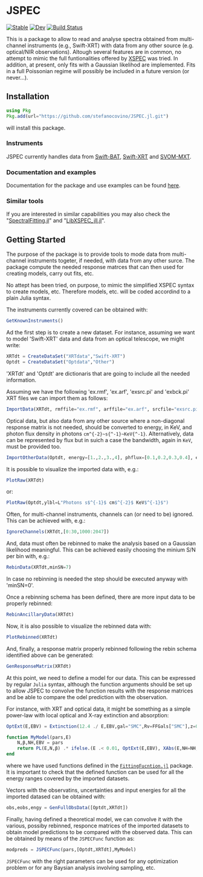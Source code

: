 # JSPEC

[![Stable](https://img.shields.io/badge/docs-stable-blue.svg)](https://stefanocovino.github.io/JSPEC.jl/stable/)
[![Dev](https://img.shields.io/badge/docs-dev-blue.svg)](https://stefanocovino.github.io/JSPEC.jl/dev/)
[![Build Status](https://github.com/stefanocovino/JSPEC.jl/actions/workflows/CI.yml/badge.svg?branch=main)](https://github.com/stefanocovino/JSPEC.jl/actions/workflows/CI.yml?query=branch%3Amain)

This is a package to allow to read and analyse spectra obtained from multi-channel instruments (e.g., Swift-XRT) with data from any other source (e.g. optical/NIR observations). Altough several features are in common, no attempt to mimic the full funtionalities offered by [XSPEC](https://heasarc.gsfc.nasa.gov/xanadu/xspec/) was tried. In addition, at present, only fits with a Gaussian likelihod are implemented. Fits in a full Poissonian regime will possibly be included in a future version (or never...). 


## Installation

```julia
using Pkg
Pkg.add(url="https://github.com/stefanocovino/JSPEC.jl.git")
```
will install this package.


### Instruments

JSPEC currently handles data from [Swift-BAT](https://science.nasa.gov/mission/swift/), [Swift-XRT](https://science.nasa.gov/mission/swift/) and [SVOM-MXT](https://www.svom.eu/en/the-svom-mission/).  


### Documentation and examples

Documentation for the package and use examples can be found [here](https://stefanocovino.github.io/JSPEC.jl/stable/).


### Similar tools

If you are interested in similar capabilities you may also check the "[SpectralFitting.jl](https://github.com/fjebaker/SpectralFitting.jl?tab=readme-ov-file)" and "[LibXSPEC_jll.jl](https://github.com/astro-group-bristol/LibXSPEC_jll.jl)".


## Getting Started

The purpose of the package is to provide tools to mode data from multi-channel instruments togeter, if needed, with data from any other surce. The package compute the needed response matrces that can then used for creating models, carry out fits, etc.

No attept has been tried, on purpose, to mimic the simplified XSPEC syntax to create models, etc. Therefore models, etc. will be coded accordind to a plain Julia syntax.

The instruments currently covered can be obtained with:

```julia
GetKnownInstruments()
```

Ad the first step is to create a new dataset. For instance, assuming we want to model 'Swift-XRT' data and data from an optical telescope, we might write:

```julia
XRTdt = CreateDataSet("XRTdata","Swift-XRT")
Optdt = CreateDataSet("Optdata","Other")
```

'XRTdt' and 'Optdt' are dictionaris that are going to include all the needed information.

Assuming we have the following 'ex.rmf', 'ex.arf', 'exsrc.pi' and 'exbck.pi' XRT files we can import them as follows:

```julia
ImportData(XRTdt, rmffile="ex.rmf", arffile="ex.arf", srcfile="exsrc.pi", bckfile="exbck.pi")
```

Optical data, but also data from any other source where a non-diagonal response matrix is not needed, should be converted to energy, in KeV, and photon flux density in photons ``cm^{-2}~s{^-1}~KeV{^-1}``. Alternatively, data can be represented by flux but in suich a case the bandwidth, again in ``KeV``, must be provided too.

```julia
ImportOtherData(Optdt, energy=[1.,2.,3.,4], phflux=[0.1,0.2,0.3,0.4], ephflux=[0.01,0.02,0.03,0.04])
```

It is possible to visualize the imported data with, e.g.:
```julia
PlotRaw(XRTdt)
```

or:
```julia
PlotRaw(Optdt,ylbl=L"Photons s$^{-1}$ cm$^{-2}$ KeV$^{-1}$")
```

Often, for multi-channel instruments, channels can (or need to be) ignored. This can be achieved with, e.g.:

```julia
IgnoreChannels(XRTdt,[0:30,1000:2047])
```


And, data must often be rebinned to make the analysis based on a Gaussian likelihood meaningful. This can be achieved easily choosing the minium S/N per bin with, e.g.:

```julia
RebinData(XRTdt,minSN=7)
```

In case no rebinning is needed the step should be executed anyway with 'minSN=0'.

Once a rebinning schema has been defined, there are more input data to be properly rebinned:

```julia
RebinAncillaryData(XRTdt)
```

Now, it is also possible to visualize the rebinned data with:

```julia
PlotRebinned(XRTdt)
```

And, finally, a response matrix properly rebinned following the rebin schema identified above can be generated:

```julia
GenResponseMatrix(XRTdt)
```

At this point, we need to define a model for our data. This can be expressed by regular `Julia` syntax, although the function 
arguments should be set up to allow JSPEC to convolve the function results with the response matrices and be able to compare the
 odel prediction with the observation.
 
For instance, with XRT and optical data, it might be something as a simple power-law with local optical and X-ray extinction and absorption:

```julia
OptExt(E,EBV) = Extinction(12.4 ./ E,EBV,gal="SMC",Rv=FFGals["SMC"],z=0.)

function MyModel(pars,E)
    N,β,NH,EBV = pars
    return PL(E,N,β) .* ifelse.(E .< 0.01, OptExt(E,EBV), XAbs(E,NH=NH,z=0.))
end
```

where we have used functions defined in the [`FittingFucntion.jl`](https://github.com/stefanocovino/FittingFunction.jl.git) package. It is important to check that the defined function can be used for all the energy ranges covered by the imported datasets.

Vectors with the observatins, uncertainties and input energies for all the imported datased can be obtained with:


```julia
obs,eobs,engy = GenFullObsData([Optdt,XRTdt])
```

Finally, having defined a theoretical model, we can convolve it with the various, possiby rebinned, responce matrices of the imported datasets to obtain model predictions to be compared with the observed data. This can be obtained by means of the `JSPECFunc` function as:

```julia
modpreds = JSPECFunc(pars,[Optdt,XRTdt],MyModel)
```

`JSPECFunc` with the right parameters can be used for any optimization problem or for any Baysian analysis involving sampling, etc.



